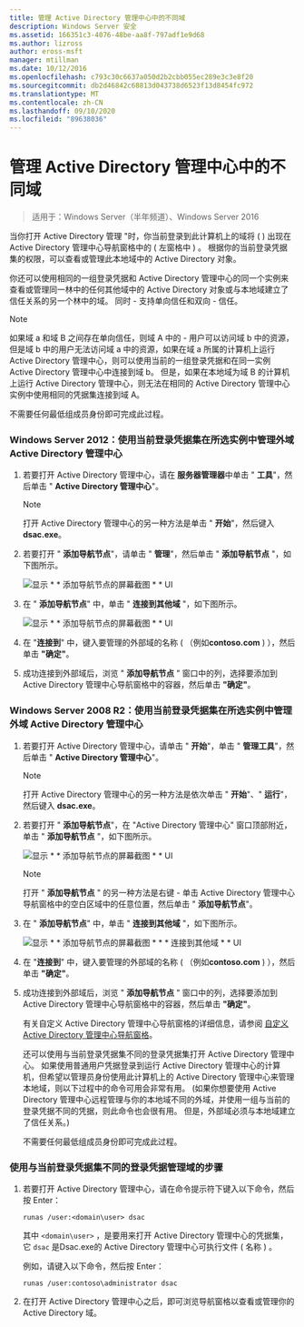 ```yaml
---
title: 管理 Active Directory 管理中心中的不同域
description: Windows Server 安全
ms.assetid: 166351c3-4076-48be-aa8f-797adf1e9d68
ms.author: lizross
author: eross-msft
manager: mtillman
ms.date: 10/12/2016
ms.openlocfilehash: c793c30c6637a050d2b2cbb055ec289e3c3e8f20
ms.sourcegitcommit: db2d46842c68813d043738d6523f13d8454fc972
ms.translationtype: MT
ms.contentlocale: zh-CN
ms.lasthandoff: 09/10/2020
ms.locfileid: "89638036"
---
```

# <a name="manage-different-domains-in-active-directory-administrative-center"></a>管理 Active Directory 管理中心中的不同域

>适用于：Windows Server（半年频道）、Windows Server 2016

  当你打开 Active Directory 管理 "时，你当前登录到此计算机上的域将 \( \) 出现在 Active Directory 管理中心导航窗格中的 \( 左窗格中 \) 。 根据你的当前登录凭据集的权限，可以查看或管理此本地域中的 Active Directory 对象。

 你还可以使用相同的一组登录凭据和 Active Directory 管理中心的同一个实例来查看或管理同一林中的任何其他域中的 Active Directory 对象或与本地域建立了信任关系的另一个林中的域。 同时 \- 支持单向信任和双向 \- 信任。

> [!NOTE]
>  如果域 a 和域 B 之间存在单向信任，则域 A 中的 \- 用户可以访问域 b 中的资源，但是域 b 中的用户无法访问域 a 中的资源，如果在域 a 所属的计算机上运行 Active Directory 管理中心，则可以使用当前的一组登录凭据和在同一实例 Active Directory 管理中心中连接到域 b。 但是，如果在本地域为域 B 的计算机上运行 Active Directory 管理中心，则无法在相同的 Active Directory 管理中心实例中使用相同的凭据集连接到域 A。

 不需要任何最低组成员身份即可完成此过程。

### <a name="windows-server-2012-to-manage-a-foreign-domain-in-the-selected-instance-of-active-directory-administrative-center-using-the-current-set-of-logon-credentials"></a>Windows Server 2012：使用当前登录凭据集在所选实例中管理外域 Active Directory 管理中心

1.  若要打开 Active Directory 管理中心，请在 **服务器管理器**中单击 " **工具**"，然后单击 " **Active Directory 管理中心**"。

    > [!NOTE]
    >  打开 Active Directory 管理中心的另一种方法是单击 " **开始**"，然后键入 **dsac.exe**。

2.  若要打开 " **添加导航节点**"，请单击 " **管理**"，然后单击 " **添加导航节点** "，如下图所示。

     ![显示 * * 添加导航节点的屏幕截图 * * UI](media/ADDS_ADACAddNavNode.gif)

3.  在 " **添加导航节点**" 中，单击 " **连接到其他域** "，如下图所示。

     ![显示 * * 添加导航节点的屏幕截图 * * UI](media/ADDS_ADACConnectToDomain.gif)

4.  在 "**连接到**" 中，键入要管理的外部域的名称 \( （例如**contoso.com** \) ），然后单击 **"确定"**。

5.  成功连接到外部域后，浏览 " **添加导航节点** " 窗口中的列，选择要添加到 Active Directory 管理中心导航窗格中的容器，然后单击 **"确定"**。

### <a name="windows-server-2008-r2-to-manage-a-foreign-domain-in-the-selected-instance-of-active-directory-administrative-center-using-the-current-set-of-logon-credentials"></a>Windows Server 2008 R2：使用当前登录凭据集在所选实例中管理外域 Active Directory 管理中心

1. 若要打开 Active Directory 管理中心，请单击 " **开始**"，单击 " **管理工具**"，然后单击 " **Active Directory 管理中心**"。

   > [!NOTE]
   >  打开 Active Directory 管理中心的另一种方法是依次单击 " **开始**"、" **运行**"，然后键入 **dsac.exe**。

2. 若要打开 " **添加导航节点**"，在 "Active Directory 管理中心" 窗口顶部附近，单击 " **添加导航节点** "，如下图所示。

    ![显示 * * 添加导航节点的屏幕截图 * * UI](media/click_add_nav_nodes.gif)

   > [!NOTE]
   >  打开 " **添加导航节点** " 的另一种方法是右键 \- 单击 Active Directory 管理中心导航窗格中的空白区域中的任意位置，然后单击 " **添加导航节点**"。

3. 在 " **添加导航节点**" 中，单击 " **连接到其他域** "，如下图所示。

    ![显示 * * 添加导航节点的屏幕截图 * * * 连接到其他域 * * UI](media/add_nav_nodes.gif)

4. 在 "**连接到**" 中，键入要管理的外部域的名称 \( （例如**contoso.com** \) ），然后单击 **"确定"**。

5. 成功连接到外部域后，浏览 " **添加导航节点** " 窗口中的列，选择要添加到 Active Directory 管理中心导航窗格中的容器，然后单击 **"确定"**。

   有关自定义 Active Directory 管理中心导航窗格的详细信息，请参阅 [自定义 Active Directory 管理中心导航窗格](customize-the-active-directory-administrative-center-navigation-pane.md)。

   还可以使用与当前登录凭据集不同的登录凭据集打开 Active Directory 管理中心。 如果使用普通用户凭据登录到运行 Active Directory 管理中心的计算机，但希望以管理员身份使用此计算机上的 Active Directory 管理中心来管理本地域，则以下过程中的命令可用会非常有用。 \(如果你想要使用 Active Directory 管理中心远程管理与你的本地域不同的外域，并使用一组与当前的登录凭据不同的凭据，则此命令也会很有用。 但是，外部域必须与本地域建立了信任关系。\)

   不需要任何最低组成员身份即可完成此过程。

### <a name="to-manage-a-domain-using-logon-credentials-that-are-different-from-the-current-set-of-logon-credentials"></a>使用与当前登录凭据集不同的登录凭据管理域的步骤

1.  若要打开 Active Directory 管理中心，请在命令提示符下键入以下命令，然后按 Enter：

     `runas /user:<domain\user> dsac`

     其中 `<domain\user>` ，是要用来打开 Active Directory 管理中心的凭据集，它 `dsac` 是Dsac.exe的 Active Directory 管理中心可执行文件 \( 名称 \) 。

     例如，请键入以下命令，然后按 Enter：

     `runas /user:contoso\administrator dsac`

2.  在打开 Active Directory 管理中心之后，即可浏览导航窗格以查看或管理你的 Active Directory 域。



